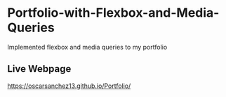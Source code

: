# Portfolio-with-Flexbox-and-Media-Queries
Implemented flexbox and media queries to my portfolio

## Live Webpage
https://oscarsanchez13.github.io/Portfolio/
